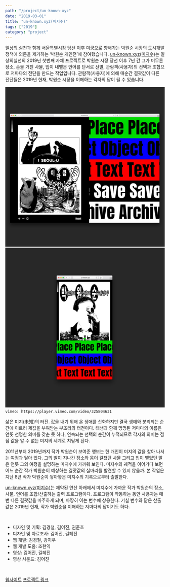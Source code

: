 ```yaml
---
path: "/project/un-known-xyz"
date: "2019-03-01"
title: "un-known.xyz(미지수)"
tags: ["2019"]
category: "project"
---
```

[일상의 실천](http://everyday-practice.com)과 함께 서울특별시장 당선 이후 미궁으로 향해가는 박원순 시장의 도시개발정책에 의문을 제기하는 ‘박원순 개인전’에 참여했습니다. [un-known.xyz(미지수)](http://un-known.xyz)는 일상의실천의 2019년 첫번째 자체 프로젝트로 박원순 시장 당선 이후 7년 간 그가 머무른 장소, 손을 거친 사물, 입이 내뱉은 언어를 단서로 선별, 관람객(사용자)의 선택과 조합으로 저마다의 전단을 만드는 작업입니다. 관람객(사용자)에 의해 매순간 결괏값이 다른 전단들은 2019년 현재, 박원순 시장을 이해하는 각자의 답이 될 수 있습니다.  

![unknown-1](./img/unknown-1.jpg)
![unknown-2](./img/unknown-2.jpg)
`vimeo: https://player.vimeo.com/video/325804631`

삶은 미지(未知)의 터전. 값을 내기 위해 온 생애를 산화하지만 결국 생애와 분리되는 순간에 이르러 제값을 부여받는 부조리의 터전이다. 태생과 함께 명명된 저마다의 이름은 언뜻 선명한 의미를 갖춘 듯 하나, 연속되는 선택의 순간이 누적되므로 각자의 의미는 점점 값을 알 수 없는 미지의 세계로 치닫게 된다.  

2011년부터 2019년까지 작가 박원순이 보여준 행보는 한 개인이 미지의 값을 찾아 나서는 여정과 닿아 있다. 그의 발이 지나간 장소와 몸이 걸쳤던 사물 그리고 입이 뱉었던 말은 언뜻 그의 여정을 설명하는 미지수에 가까워 보인다. 미지수의 궤적을 이어가다 보면 어느 순간 작가 박원순이 예상하는 결괏값의 실마리를 발견할 수 있지 않을까. 본 작업은 지난 8년 작가 박원순이 쌓아놓은 미지수의 기록으로부터 출발한다.  

[un-known.xyz(미지수)](http://un-known.xyz)는 제약된 연산 아래에서 미지수에 가까운 작가 박원순의 장소, 사물, 언어를 조합/산출하는 출력 프로그램이다. 프로그램이 작동하는 동안 사용자는 매번 다른 결괏값을 마주하게 되며, 마땅히 이는 변수에 상응한다. 기실 변수와 닮은 산출 값은 2019년 현재, 작가 박원순을 이해하는 저마다의 답이기도 하다.

<br />

- 디자인 및 기획: 김경철, 김어진, 권준호
- 디자인 및 자료조사: 김어진, 길혜진
- 웹 개발: 김경철, 강지우
- 웹 개발 도움: 조현익
- 영상: 김어진, 길혜진
- 영상 사운드: 김어진

<br />

[웹사이트](http://un-known.xyz) [프로젝트 링크](http://everyday-practice.com/portfolio/un-known-xyz/)
